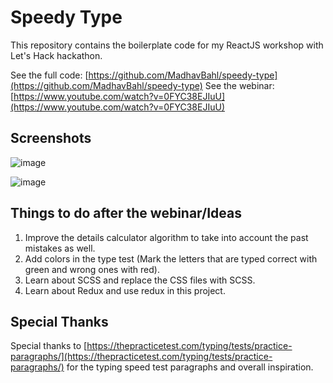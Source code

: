 # Speedy Type

This repository contains the boilerplate code for my ReactJS workshop with Let's Hack hackathon.

See the full code: [https://github.com/MadhavBahl/speedy-type](https://github.com/MadhavBahl/speedy-type)
See the webinar: [https://www.youtube.com/watch?v=0FYC38EJIuU](https://www.youtube.com/watch?v=0FYC38EJIuU)

## Screenshots

![image](https://user-images.githubusercontent.com/26179770/101239386-2e8c9600-370d-11eb-9bea-047178806fda.png)

![image](https://user-images.githubusercontent.com/26179770/101239390-36e4d100-370d-11eb-916e-3b940ce8d6d4.png)

## Things to do after the webinar/Ideas

1. Improve the details calculator algorithm to take into account the past mistakes as well.
2. Add colors in the type test (Mark the letters that are typed correct with green and wrong ones with red).
3. Learn about SCSS and replace the CSS files with SCSS.
4. Learn about Redux and use redux in this project.

## Special Thanks

Special thanks to [https://thepracticetest.com/typing/tests/practice-paragraphs/](https://thepracticetest.com/typing/tests/practice-paragraphs/) for the typing speed test paragraphs and overall inspiration.